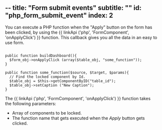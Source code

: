 --
title: "Form submit events"
subtitle: ""
id: "php_form_submit_event"
index: 2
--


You can execute a PHP function when the "Apply" button on the form has been clicked, by using the {{ linkApi ('php', 'FormComponent', 'onApplyClick') }} function. This callback gives you all the data in an easy to use form.

~~~

public function buildDashboard(){
  $form_obj->onApplyClick (array($table_obj, "some_function"));
}

public function some_function($source, $target, $params){
  // Find the locked component by Id.
  $table_obj = $this->getComponentByID("table_id");
  $table_obj->setCaption ("New Caption");
}

~~~

The {{ linkApi ('php', 'FormComponent', 'onApplyClick') }} function takes the following parameters:
* Array of components to be locked.
* The function name that gets executed when the *Apply* button gets clicked.
